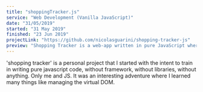 ```yaml
---
title: "shoppingTracker.js"
service: "Web Development (Vanilla JavaScript)"
date: "31/05/2019"
started: "31 May 2019"
finished: "23 Jun 2019"
projectLink: "https://github.com/nicolasguarini/shopping-tracker-js"
preview: "Shopping Tracker is a web-app written in pure JavaScript where you can keep track of your expenses incurred in a period of time!"
---
```


'shopping tracker' is a personal project that I started with the intent to train in writing pure javascript code, without framework, without libraries, without anything. Only me and JS. It was an interesting adventure where I learned many things like managing the virtual DOM.